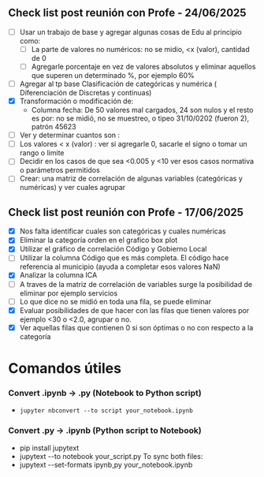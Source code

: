 ## Check list post reunión con Profe - 24/06/2025
- [ ] Usar un trabajo de  base y agregar algunas cosas de Edu al principio como:
  - [ ] La parte de valores no numéricos: no se midio, <x (valor), cantidad de 0 
  - [ ] Agregarle porcentaje en vez de valores absolutos y eliminar aquellos que superen un determinado %, por ejemplo 60%
- [ ] Agregar al tp base Clasificación de categóricas y numérica ( Diferenciación de Discretas y continuas)
- [x] Transformación  o modificación de:
  - Columna fecha: De 50 valores mal cargados, 24 son nulos y el resto es por: no se midió, no se muestreo, o tipeo 31/10/0202 (fueron 2), patrón 45623
- [ ] Ver y determinar cuantos son :
 - [ ] Los valores < x (valor) : ver si agregarle 0, sacarle el signo o tomar un rango o limite
 - [ ] Decidir en los casos de que sea <0.005 y <10 ver esos casos normativa o parámetros permitidos
- [ ] Crear: una matriz de correlación de algunas variables (categóricas y numéricas) y ver cuales agrupar

## Check list post reunión con Profe - 17/06/2025
- [x] Nos falta identificar cuales son categóricas y cuales numéricas
- [x] Eliminar la categoría orden en el grafico box plot
- [x] Utilizar el gráfico de correlación Código y Gobierno Local
- [ ] Utilizar la columna Código que es más completa. El código hace referencia al municipio (ayuda a completar esos  valores NaN) 
- [x] Analizar la columna ICA
- [ ] A traves de la matriz de correlación de variables surge la posibilidad de eliminar por ejemplo servicios 
- [ ] Lo que dice no se midió en toda una fila, se puede eliminar 
- [x] Evaluar posibilidades de que hacer con las filas que tienen valores por ejemplo <30 o <2.0, agrupar o no.
- [x] Ver aquellas filas que contienen 0 si son óptimas o no con respecto a la categoría

# Comandos útiles
### Convert .ipynb → .py (Notebook to Python script)
- `jupyter nbconvert --to script your_notebook.ipynb`

### Convert .py → .ipynb (Python script to Notebook)
- pip install jupytext
- jupytext --to notebook your_script.py
To sync both files:
- jupytext --set-formats ipynb,py your_notebook.ipynb
